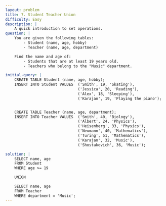 ```yaml
---
layout: problem
title: 7. Student Teacher Union
difficulty: Easy
description: |
    A quick introduction to set operations.
question: |
    You are given the following tables:
        - Student (name, age, hobby)
        - Teacher (name, age, department)

    Find the name and age of:
        - Students that are at least 19 years old.
        - Teachers who belong to the "Music" department.

initial-query: | 
    CREATE TABLE Student (name, age, hobby);
    INSERT INTO Student VALUES  ('Smith', 19, 'Skating'), 
                                ('Jessica', 20, 'Reading'), 
                                ('Alex', 18, 'Sleeping'), 
                                ('Karajan', 19, 'Playing the piano');


    CREATE TABLE Teacher (name, age, department);
    INSERT INTO Teacher VALUES  ('Smith', 40, 'Biology'), 
                                ('Albert', 24, 'Physics'), 
                                ('Heisenberg', 33, 'Physics'), 
                                ('Neumann', 40, 'Mathematics'), 
                                ('Turing', 51, 'Mathematics'), 
                                ('Karajan', 32, 'Music'),
                                ('Shostakovich', 36, 'Music');

solution: | 
    SELECT name, age
    FROM Student
    WHERE age >= 19

    UNION

    SELECT name, age
    FROM Teacher
    WHERE department = 'Music';
---
```


